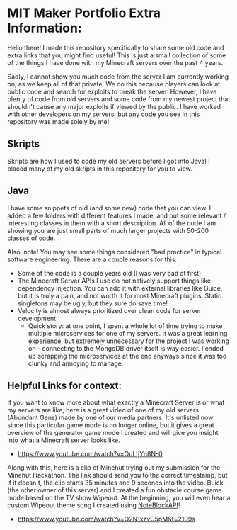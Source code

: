 # MIT Maker Portfolio Extra Information:
Hello there! I made this repository specifically to share some old code and extra links that you might find useful! This is just a small collection of some of the things I have done with my Minecraft servers over the past 4 years.

Sadly, I cannot show you much code from the server I am currently working on, as we keep all of that private. We do this because players can look at public code and search for exploits to break the server. However, I have plenty of code from old servers and some code from my newest project that shouldn't cause any major exploits if viewed by the public. I have worked with other developers on my servers, but any code you see in this repository was made solely by me!

## Skripts

Skripts are how I used to code my old servers before I got into Java! I placed many of my old skripts in this repository for you to view.

## Java

I have some snippets of old (and some new) code that you can view. I added a few folders with different features I made, and put some relevant / interesting classes in them with a short description. All of the code I am showing you are just small parts of much larger projects with 50-200 classes of code.

Also, note! You may see some things considered "bad practice" in typical software engineering. There are a couple reasons for this:
- Some of the code is a couple years old (I was very bad at first)
- The Minecraft Server APIs I use do not natively support things like dependency injection. You can add it with external libraries like Guice, but it is truly a pain, and not worth it for most Minecraft plugins. Static singletons may be ugly, but they sure do save time!
- Velocity is almost always prioritized over clean code for server development
  - Quick story: at one point, I spent a whole lot of time trying to make multiple microservices for one of my servers. It was a great learning experience, but extremely unnecessary for the project I was working on - connecting to the MongoDB driver itself is way easier. I ended up scrapping the microservices at the end anyways since it was too clunky and annoying to manage. 

## Helpful Links for context:

If you want to know more about what exactly a Minecraft Server is or what my servers are like, here is a great video of one of my old servers (Abundant Gens) made by one of our media partners. It's unlisted now since this particular game mode is no longer online, but it gives a great overview of the generator game mode I created and will give you insight into what a Minecraft server looks like.

- https://www.youtube.com/watch?v=OuLtjYn8N-0
 
Along with this, here is a clip of Minehut trying out my submission for the Minehut Hackathon. The link should send you to the correct timestamp, but if it doesn't, the clip starts 35 minutes and 9 seconds into the video. Buick (the other owner of this server) and I created a fun obstacle course game mode based on the TV show Wipeout. At the beginning, you will even hear a custom Wipeout theme song I created using [NoteBlockAPI](https://github.com/koca2000/NoteBlockAPI)!

- https://www.youtube.com/watch?v=O2N1xzvC5pM&t=2109s
